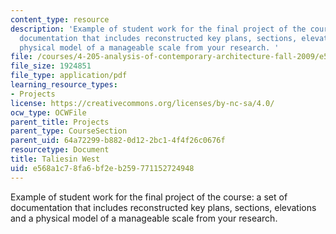 ```yaml
---
content_type: resource
description: 'Example of student work for the final project of the course: a set of
  documentation that includes reconstructed key plans, sections, elevations and a
  physical model of a manageable scale from your research. '
file: /courses/4-205-analysis-of-contemporary-architecture-fall-2009/e568a1c78fa6bf2eb259771152724948_MIT4_205F09_sw2.pdf
file_size: 1924851
file_type: application/pdf
learning_resource_types:
- Projects
license: https://creativecommons.org/licenses/by-nc-sa/4.0/
ocw_type: OCWFile
parent_title: Projects
parent_type: CourseSection
parent_uid: 64a72299-b882-0d12-2bc1-4f4f26c0676f
resourcetype: Document
title: Taliesin West
uid: e568a1c7-8fa6-bf2e-b259-771152724948
---
```

Example of student work for the final project of the course: a set of documentation that includes reconstructed key plans, sections, elevations and a physical model of a manageable scale from your research. 